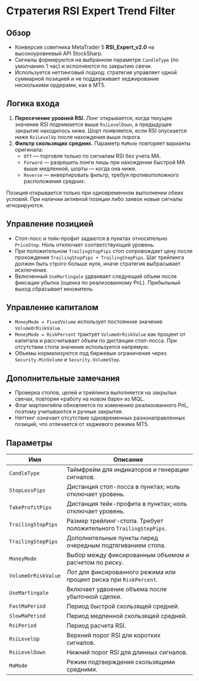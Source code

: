 # Стратегия RSI Expert Trend Filter

## Обзор
- Конверсия советника MetaTrader 5 **RSI_Expert_v2.0** на высокоуровневый API StockSharp.
- Сигналы формируются на выбранном параметре `CandleType` (по умолчанию 1 час) и исполняются по закрытию свечи.
- Используется неттинговый подход: стратегия управляет одной суммарной позицией и не поддерживает хеджирование несколькими ордерами, как в MT5.

## Логика входа
1. **Пересечение уровней RSI.** Лонг открывается, когда текущее значение RSI поднимается выше `RsiLevelDown`, а предыдущее закрытие находилось ниже. Шорт появляется, если RSI опускается ниже `RsiLevelUp` после нахождения выше порога.
2. **Фильтр скользящих средних.** Параметр `MaMode` повторяет варианты оригинала:
   - `Off` — торговля только по сигналам RSI без учета MA.
   - `Forward` — разрешить лонги лишь при нахождении быстрой MA выше медленной, шорты — когда она ниже.
   - `Reverse` — инвертировать фильтр, требуя противоположного расположения средних.

Позиция открывается только при одновременном выполнении обеих условий. При наличии активной позиции либо заявок новые сигналы игнорируются.

## Управление позицией
- Стоп-лосс и тейк-профит задаются в пунктах относительно `PriceStep`. Ноль отключает соответствующий уровень.
- При положительном `TrailingStopPips` стоп сопровождает цену после прохождения `TrailingStopPips + TrailingStepPips`. Шаг трейлинга должен быть строго больше нуля, иначе стратегия выбрасывает исключение.
- Включенный `UseMartingale` удваивает следующий объем после фиксации убытка (оценка по реализованному PnL). Прибыльный выход сбрасывает множитель.

## Управление капиталом
- `MoneyMode = FixedVolume` использует постоянное значение `VolumeOrRiskValue`.
- `MoneyMode = RiskPercent` трактует `VolumeOrRiskValue` как процент от капитала и рассчитывает объем по дистанции стоп-лосса. При отсутствии стопа значение используется напрямую.
- Объемы нормализуются под биржевые ограничения через `Security.MinVolume` и `Security.VolumeStep`.

## Дополнительные замечания
- Проверка стопов, целей и трейлинга выполняется на закрытых свечах, повторяя «работу на новом баре» из MQL.
- Флаг мартингейла обновляется по изменению реализованного PnL, поэтому учитываются и ручные закрытия.
- Неттинг означает отсутствие одновременных разнонаправленных позиций, что отличается от хеджевого режима MT5.

## Параметры
| Имя | Описание |
| --- | --- |
| `CandleType` | Таймфрейм для индикаторов и генерации сигналов. |
| `StopLossPips` | Дистанция стоп-лосса в пунктах; ноль отключает уровень. |
| `TakeProfitPips` | Дистанция тейк-профита в пунктах; ноль отключает уровень. |
| `TrailingStopPips` | Размер трейлинг-стопа. Требует положительного `TrailingStepPips`. |
| `TrailingStepPips` | Дополнительные пункты перед очередным подтягиванием стопа. |
| `MoneyMode` | Выбор между фиксированным объемом и расчетом по риску. |
| `VolumeOrRiskValue` | Лот для фиксированного режима или процент риска при `RiskPercent`. |
| `UseMartingale` | Включает удвоение объема после убыточной сделки. |
| `FastMaPeriod` | Период быстрой скользящей средней. |
| `SlowMaPeriod` | Период медленной скользящей средней. |
| `RsiPeriod` | Период расчета RSI. |
| `RsiLevelUp` | Верхний порог RSI для коротких сигналов. |
| `RsiLevelDown` | Нижний порог RSI для длинных сигналов. |
| `MaMode` | Режим подтверждения скользящими средними. |
